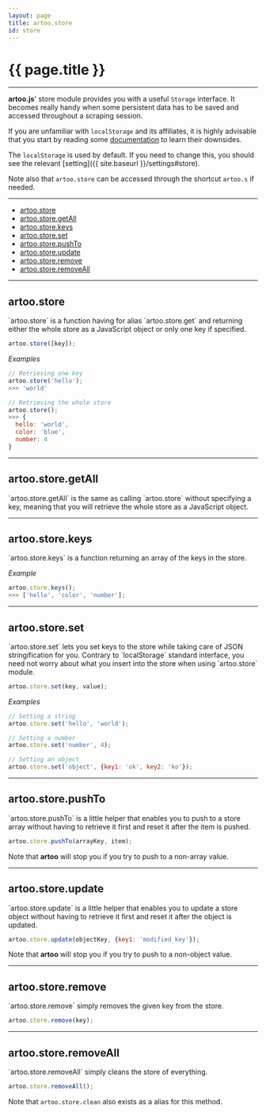 ```yaml
---
layout: page
title: artoo.store
id: store
---
```


# {{ page.title }}

---

**artoo.js**' store module provides you with a useful `Storage` interface. It becomes really handy when some persistent data has to be saved and accessed throughout a scraping session.

If you are unfamiliar with `localStorage` and its affiliates, it is highly advisable that you start by reading some [documentation](https://developer.mozilla.org/en-US/docs/Web/Guide/API/DOM/Storage) to learn their downsides.

The `localStorage` is used by default. If you need to change this, you should see the relevant [setting]({{ site.baseurl }}/settings#store).

Note also that `artoo.store` can be accessed through the shortcut `artoo.s` if needed.

---

* [artoo.store](#store)
* [artoo.store.getAll](#get-all)
* [artoo.store.keys](#keys)
* [artoo.store.set](#set)
* [artoo.store.pushTo](#push)
* [artoo.store.update](#update)
* [artoo.store.remove](#remove)
* [artoo.store.removeAll](#remove-all)

---

<h2 id="store">artoo.store</h2>
`artoo.store` is a function having for alias `artoo.store.get` and returning either the whole store as a JavaScript object or only one key if specified.

```js
artoo.store([key]);
```

*Examples*

```js
// Retrieving one key
artoo.store('hello');
>>> 'world'

// Retrieving the whole store
artoo.store();
>>> {
  hello: 'world',
  color: 'blue',
  number: 4
}
```

---

<h2 id="get-all">artoo.store.getAll</h2>
`artoo.store.getAll` is the same as calling `artoo.store` without specifying a key, meaning that you will retrieve the whole store as a JavaScript object.

---

<h2 id="keys">artoo.store.keys</h2>
`artoo.store.keys` is a function returning an array of the keys in the store.

*Example*

```js
artoo.store.keys();
>>> ['hello', 'color', 'number'];
```

---

<h2 id="set">artoo.store.set</h2>
`artoo.store.set` lets you set keys to the store while taking care of JSON stringification for you. Contrary to `localStorage` standard interface, you need not worry about what you insert into the store when using `artoo.store` module.

```js
artoo.store.set(key, value);
```

*Examples*

```js
// Setting a string
artoo.store.set('hello', 'world');

// Setting a number
artoo.store.set('number', 4);

// Setting an object
artoo.store.set('object', {key1: 'ok', key2: 'ko'});
```

---

<h2 id="push">artoo.store.pushTo</h2>
`artoo.store.pushTo` is a little helper that enables you to push to a store array without having to retrieve it first and reset it after the item is pushed.

```js
artoo.store.pushTo(arrayKey, item);
```

Note that **artoo** will stop you if you try to push to a non-array value.

---

<h2 id="update">artoo.store.update</h2>
`artoo.store.update` is a little helper that enables you to update a store object without having to retrieve it first and reset it after the object is updated.

```js
artoo.store.update(objectKey, {key1: 'modified key'});
```


Note that **artoo** will stop you if you try to push to a non-object value.

---

<h2 id="remove">artoo.store.remove</h2>
`artoo.store.remove` simply removes the given key from the store.

```js
artoo.store.remove(key);
```

---

<h2 id="remove-all">artoo.store.removeAll</h2>
`artoo.store.removeAll` simply cleans the store of everything.

```js
artoo.store.removeAll();
```

Note that `artoo.store.clean` also exists as a alias for this method.
